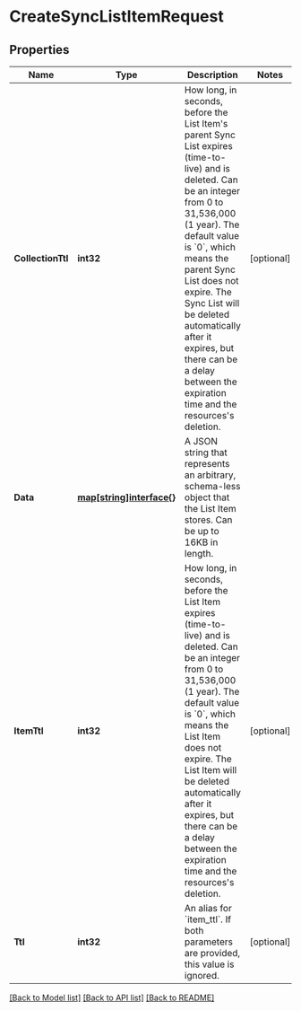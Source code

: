# CreateSyncListItemRequest

## Properties

Name | Type | Description | Notes
------------ | ------------- | ------------- | -------------
**CollectionTtl** | **int32** | How long, in seconds, before the List Item&#39;s parent Sync List expires (time-to-live) and is deleted.  Can be an integer from 0 to 31,536,000 (1 year). The default value is &#x60;0&#x60;, which means the parent Sync List does not expire. The Sync List will be deleted automatically after it expires, but there can be a delay between the expiration time and the resources&#39;s deletion. | [optional] 
**Data** | [**map[string]interface{}**](.md) | A JSON string that represents an arbitrary, schema-less object that the List Item stores. Can be up to 16KB in length. | 
**ItemTtl** | **int32** | How long, in seconds, before the List Item expires (time-to-live) and is deleted.  Can be an integer from 0 to 31,536,000 (1 year). The default value is &#x60;0&#x60;, which means the List Item does not expire. The List Item will be deleted automatically after it expires, but there can be a delay between the expiration time and the resources&#39;s deletion. | [optional] 
**Ttl** | **int32** | An alias for &#x60;item_ttl&#x60;. If both parameters are provided, this value is ignored. | [optional] 

[[Back to Model list]](../README.md#documentation-for-models) [[Back to API list]](../README.md#documentation-for-api-endpoints) [[Back to README]](../README.md)


